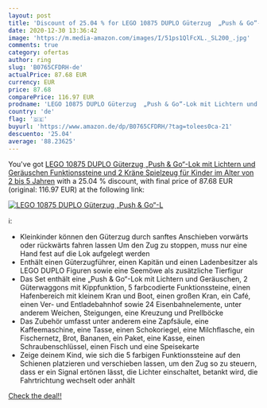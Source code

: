 ```yaml
---
layout: post
title: 'Discount of 25.04 % for LEGO 10875 DUPLO Güterzug  „Push & Go“-L'
date: 2020-12-30 13:36:42
image: 'https://m.media-amazon.com/images/I/51ps1QlFcXL._SL200_.jpg'
comments: true
category: ofertas
author: ring
slug: 'B0765CFDRH-de'
actualPrice: 87.68 EUR
currency: EUR
price: 87.68
comparePrice: 116.97 EUR
prodname: 'LEGO 10875 DUPLO Güterzug  „Push & Go“-Lok mit Lichtern und Geräuschen  Funktionssteine und 2 Kräne  Spielzeug für Kinder im Alter von 2 bis 5 Jahren'
country: 'de'
flag: '🇩🇪'
buyurl: 'https://www.amazon.de/dp/B0765CFDRH/?tag=tolees0ca-21'
descuento: '25.04'
average: '88.23625'
---
```


You've got [LEGO 10875 DUPLO Güterzug  „Push & Go“-Lok mit Lichtern und Geräuschen  Funktionssteine und 2 Kräne  Spielzeug für Kinder im Alter von 2 bis 5 Jahren](https://www.amazon.de/dp/B0765CFDRH/?tag=tolees0ca-21) with a  25.04 % discount, with final price of 87.68 EUR (original: 116.97 EUR) at the following link:

[![LEGO 10875 DUPLO Güterzug  „Push & Go“-L](https://m.media-amazon.com/images/I/51ps1QlFcXL._SL200_.jpg)](https://www.amazon.de/dp/B0765CFDRH/?tag=tolees0ca-21)

ℹ️:

- Kleinkinder können den Güterzug durch sanftes Anschieben vorwärts oder rückwärts fahren lassen Um den Zug zu stoppen, muss nur eine Hand fest auf die Lok aufgelegt werden
- Enthält einen Güterzugführer, einen Kapitän und einen Ladenbesitzer als LEGO DUPLO Figuren sowie eine Seemöwe als zusätzliche Tierfigur
- Das Set enthält eine „Push & Go“-Lok mit Lichtern und Geräuschen, 2 Güterwaggons mit Kippfunktion, 5 farbcodierte Funktionssteine, einen Hafenbereich mit kleinem Kran und Boot, einen großen Kran, ein Café, einen Ver- und Entladebahnhof sowie 24 Eisenbahnelemente, unter anderem Weichen, Steigungen, eine Kreuzung und Prellböcke
- Das Zubehör umfasst unter anderem eine Zapfsäule, eine Kaffeemaschine, eine Tasse, einen Schokoriegel, eine Milchflasche, ein Fischernetz, Brot, Bananen, ein Paket, eine Kasse, einen Schraubenschlüssel, einen Fisch und eine Speisekarte
- Zeige deinem Kind, wie sich die 5 farbigen Funktionssteine auf den Schienen platzieren und verschieben lassen, um den Zug so zu steuern, dass er ein Signal ertönen lässt, die Lichter einschaltet, betankt wird, die Fahrtrichtung wechselt oder anhält

[Check the deal!!](https://www.amazon.de/dp/B0765CFDRH/?tag=tolees0ca-21)
